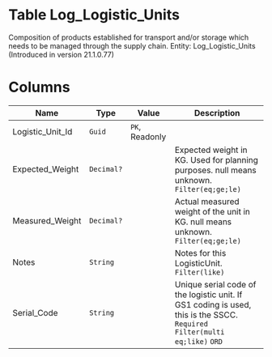 # Table Log_Logistic_Units

Composition of products established for transport and/or storage which needs to be managed through the supply chain. Entity: Log_Logistic_Units (Introduced in version 21.1.0.77)

# Columns

| Name | Type | Value | Description |
| - | - | - | --- |
|Logistic_Unit_Id|`Guid`|`PK`, Readonly||
|Expected_Weight|`Decimal?`||Expected weight in KG. Used for planning purposes. null means unknown. `Filter(eq;ge;le)` |
|Measured_Weight|`Decimal?`||Actual measured weight of the unit in KG. null means unknown. `Filter(eq;ge;le)` |
|Notes|`String`||Notes for this LogisticUnit. `Filter(like)` |
|Serial_Code|`String`||Unique serial code of the logistic unit. If GS1 coding is used, this is the SSCC. `Required` `Filter(multi eq;like)` `ORD` |
